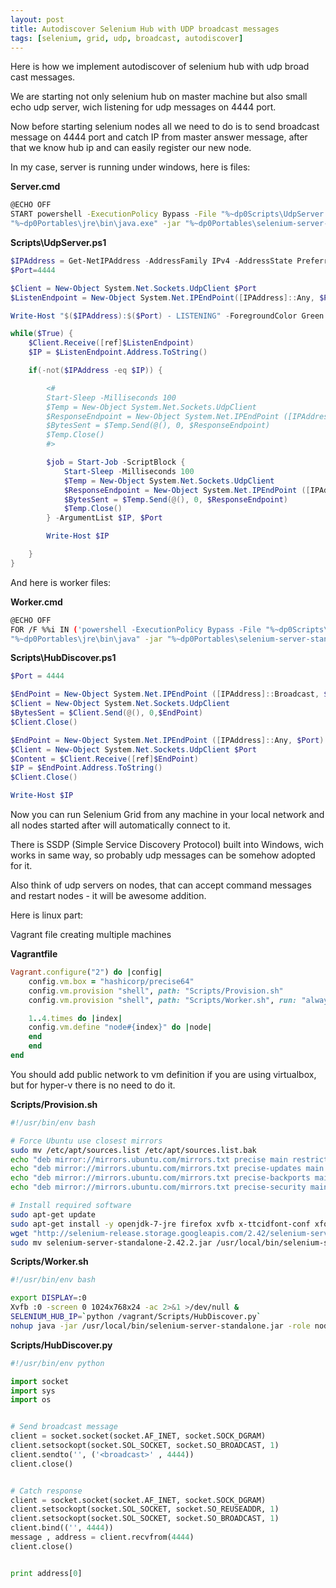 ```yaml
---
layout: post
title: Autodiscover Selenium Hub with UDP broadcast messages
tags: [selenium, grid, udp, broadcast, autodiscover]
---
```


Here is how we implement autodiscover of selenium hub with udp broad cast messages.

We are starting not only selenium hub on master machine but also small echo udp server, wich listening for udp messages on 4444 port.

Now before starting selenium nodes all we need to do is to send broadcast message on 4444 port and catch IP from master answer message, after that we know hub ip and can easily register our new node.

In my case, server is running under windows, here is files:

**Server.cmd**

```sh
@ECHO OFF
START powershell -ExecutionPolicy Bypass -File "%~dp0Scripts\UdpServer.ps1"
"%~dp0Portables\jre\bin\java.exe" -jar "%~dp0Portables\selenium-server-standalone.jar" -role hub
```

**Scripts\UdpServer.ps1**

```powershell
$IPAddress = Get-NetIPAddress -AddressFamily IPv4 -AddressState Preferred | ?{ -not ($_.IPAddress -eq '127.0.0.1') } | select -First 1 IPAddress -ExpandProperty IPAddress
$Port=4444

$Client = New-Object System.Net.Sockets.UdpClient $Port
$ListenEndpoint = New-Object System.Net.IPEndPoint([IPAddress]::Any, $Port)

Write-Host "$($IPAddress):$($Port) - LISTENING" -ForegroundColor Green

while($True) {
    $Client.Receive([ref]$ListenEndpoint)
    $IP = $ListenEndpoint.Address.ToString()

    if(-not($IPAddress -eq $IP)) {

        <#
        Start-Sleep -Milliseconds 100
        $Temp = New-Object System.Net.Sockets.UdpClient
        $ResponseEndpoint = New-Object System.Net.IPEndPoint ([IPAddress]::Parse($IP), $Port)
        $BytesSent = $Temp.Send(@(), 0, $ResponseEndpoint)
        $Temp.Close()
        #>

        $job = Start-Job -ScriptBlock {
            Start-Sleep -Milliseconds 100
            $Temp = New-Object System.Net.Sockets.UdpClient
            $ResponseEndpoint = New-Object System.Net.IPEndPoint ([IPAddress]::Parse($args[0]), $args[1])
            $BytesSent = $Temp.Send(@(), 0, $ResponseEndpoint)
            $Temp.Close()
        } -ArgumentList $IP, $Port

        Write-Host $IP

    }
}
```

And here is worker files:

**Worker.cmd**

```sh
@ECHO OFF
FOR /F %%i IN ('powershell -ExecutionPolicy Bypass -File "%~dp0Scripts\HubDiscover.ps1"') DO SET SELENIUM_HUB_IP=%%i
"%~dp0Portables\jre\bin\java" -jar "%~dp0Portables\selenium-server-standalone.jar" -role node -hub http://%SELENIUM_HUB_IP%:4444/grid/register -browser "browserName=firefox, firefox_binary=%~dp0Portables\Firefox\firefox.exe, maxInstances=2"
```

**Scripts\HubDiscover.ps1**

```powershell
$Port = 4444

$EndPoint = New-Object System.Net.IPEndPoint ([IPAddress]::Broadcast, $Port)
$Client = New-Object System.Net.Sockets.UdpClient
$BytesSent = $Client.Send(@(), 0,$EndPoint)
$Client.Close()

$EndPoint = New-Object System.Net.IPEndPoint ([IPAddress]::Any, $Port)
$Client = New-Object System.Net.Sockets.UdpClient $Port
$Content = $Client.Receive([ref]$EndPoint)
$IP = $EndPoint.Address.ToString()
$Client.Close()

Write-Host $IP
```

Now you can run Selenium Grid from any machine in your local network and all nodes started after will automatically connect to it.

There is SSDP (Simple Service Discovery Protocol) built into Windows, wich works in same way, so probably udp messages can be somehow adopted for it.

Also think of udp servers on nodes, that can accept command messages and restart nodes - it will be awesome addition.

Here is linux part:

Vagrant file creating multiple machines

**Vagrantfile**

```ruby
Vagrant.configure("2") do |config|
    config.vm.box = "hashicorp/precise64"
    config.vm.provision "shell", path: "Scripts/Provision.sh"
    config.vm.provision "shell", path: "Scripts/Worker.sh", run: "always"

    1..4.times do |index|
    config.vm.define "node#{index}" do |node|
    end
    end
end
```

You should add public network to vm definition if you are using virtualbox, but for hyper-v there is no need to do it.

**Scripts/Provision.sh**

```sh
#!/usr/bin/env bash

# Force Ubuntu use closest mirrors
sudo mv /etc/apt/sources.list /etc/apt/sources.list.bak
echo "deb mirror://mirrors.ubuntu.com/mirrors.txt precise main restricted universe multiverse" | sudo tee -a /etc/apt/sources.list
echo "deb mirror://mirrors.ubuntu.com/mirrors.txt precise-updates main restricted universe multiverse" | sudo tee -a /etc/apt/sources.list
echo "deb mirror://mirrors.ubuntu.com/mirrors.txt precise-backports main restricted universe multiverse" | sudo tee -a /etc/apt/sources.list
echo "deb mirror://mirrors.ubuntu.com/mirrors.txt precise-security main restricted universe multiverse" | sudo tee -a /etc/apt/sources.list

# Install required software
sudo apt-get update
sudo apt-get install -y openjdk-7-jre firefox xvfb x-ttcidfont-conf xfonts-100dpi xfonts-75dpi xfonts-scalable xfonts-cyrillic xserver-xorg-core
wget "http://selenium-release.storage.googleapis.com/2.42/selenium-server-standalone-2.42.2.jar"
sudo mv selenium-server-standalone-2.42.2.jar /usr/local/bin/selenium-server-standalone.jar
```

**Scripts/Worker.sh**

```sh
#!/usr/bin/env bash

export DISPLAY=:0
Xvfb :0 -screen 0 1024x768x24 -ac 2>&1 >/dev/null &
SELENIUM_HUB_IP=`python /vagrant/Scripts/HubDiscover.py`
nohup java -jar /usr/local/bin/selenium-server-standalone.jar -role node -hub http://$SELENIUM_HUB_IP:4444/grid/register -browser "browserName=firefox, maxInstances=2" &
```

**Scripts/HubDiscover.py**

```python
#!/usr/bin/env python

import socket
import sys
import os


# Send broadcast message
client = socket.socket(socket.AF_INET, socket.SOCK_DGRAM)
client.setsockopt(socket.SOL_SOCKET, socket.SO_BROADCAST, 1)
client.sendto('', ('<broadcast>' , 4444))
client.close()


# Catch response
client = socket.socket(socket.AF_INET, socket.SOCK_DGRAM)
client.setsockopt(socket.SOL_SOCKET, socket.SO_REUSEADDR, 1)
client.setsockopt(socket.SOL_SOCKET, socket.SO_BROADCAST, 1)
client.bind(('', 4444))
message , address = client.recvfrom(4444)
client.close()


print address[0]
```
